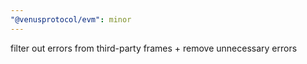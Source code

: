 ```yaml
---
"@venusprotocol/evm": minor
---
```


filter out errors from third-party frames + remove unnecessary errors
